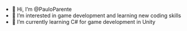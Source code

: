 - 👋 Hi, I’m @PauloParente
- 👀 I’m interested in game development and learning new coding skills
- 🌱 I’m currently learning C# for game development in Unity

<!---
PauloParente/PauloParente is a ✨ special ✨ repository because its `README.md` (this file) appears on your GitHub profile.
You can click the Preview link to take a look at your changes.
--->
